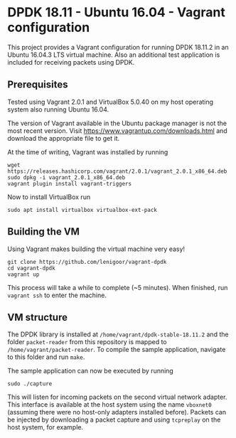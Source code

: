 # DPDK 18.11 - Ubuntu 16.04 - Vagrant configuration
This project provides a Vagrant configuration for running DPDK 18.11.2 in an Ubuntu 16.04.3 LTS virtual machine. Also an additional test application is included for receiving packets using DPDK.

## Prerequisites
Tested using Vagrant 2.0.1 and VirtualBox 5.0.40 on my host operating system also running Ubuntu 16.04.

The version of Vagrant available in the Ubuntu package manager is not the most recent version. Visit https://www.vagrantup.com/downloads.html and download the appropriate file to get it.

At the time of writing, Vagrant was installed by running
```
wget https://releases.hashicorp.com/vagrant/2.0.1/vagrant_2.0.1_x86_64.deb
sudo dpkg -i vagrant_2.0.1_x86_64.deb
vagrant plugin install vagrant-triggers
```

Now to install VirtualBox run
```
sudo apt install virtualbox virtualbox-ext-pack
```

## Building the VM
Using Vagrant makes building the virtual machine very easy!
```
git clone https://github.com/lenigoor/vagrant-dpdk
cd vagrant-dpdk
vagrant up
```

This process will take a while to complete (~5 minutes). When finished, run `vagrant ssh` to enter the machine.

## VM structure
The DPDK library is installed at `/home/vagrant/dpdk-stable-18.11.2` and the folder `packet-reader` from this repository is  mapped to `/home/vagrant/packet-reader`. To compile the sample application, navigate to this folder and run `make`.

The sample application can now be executed by running
```
sudo ./capture
```

This will listen for incoming packets on the second virtual network adapter. This interface is available at the host system using the name `vboxnet0` (assuming there were no host-only adapters installed before). Packets can be injected by downloading a packet capture and using `tcpreplay` on the host system, for example.
